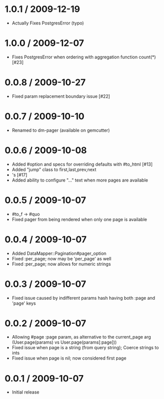 
1.0.1 / 2009-12-19
==================

  * Actually Fixes PostgresError (typo)

1.0.0 / 2009-12-07
==================

  * Fixes PostgresError when ordering with aggregation function count(*) [#23]

0.0.8 / 2009-10-27
==================

  * Fixed param replacement boundary issue [#22]

0.0.7 / 2009-10-10
==================

  * Renamed to dm-pager (available on gemcutter)

0.0.6 / 2009-10-08
==================

  * Added #option and specs for overriding defaults with #to_html [#13]
  * Added "jump" class to first,last,prev,next <li>'s [#17]
  * Added ability to configure "..." text when more pages are available

0.0.5 / 2009-10-07
==================

  * #to_f -> #quo
  * Fixed pager from being rendered when only one page is available

0.0.4 / 2009-10-07
==================

  * Added DataMapper::Pagination#pager_option 
  * Fixed :per_page; now may be 'per_page' as well
  * Fixed :per_page; now allows for numeric strings

0.0.3 / 2009-10-07
==================

  * Fixed issue caused by indifferent params hash having both :page and 'page' keys

0.0.2 / 2009-10-07
==================

  * Allowing #page :page param, as alternative to the current_page arg (User.page(params) vs User.page(params[:page]))
  * Fixed issue when page is a string (from query string); Coerce strings to ints
  * Fixed issue when page is nil; now considered first page

0.0.1 / 2009-10-07
===================

  * Initial release